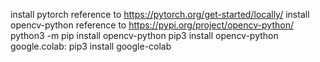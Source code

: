 install pytorch
	reference to https://pytorch.org/get-started/locally/
install opencv-python
	reference to https://pypi.org/project/opencv-python/
	python3 -m pip install opencv-python
	pip3 install opencv-python
google.colab:
	 pip3 install google-colab
